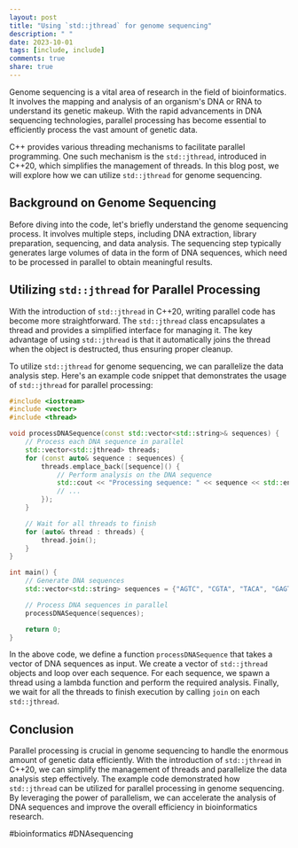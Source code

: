 ```yaml
---
layout: post
title: "Using `std::jthread` for genome sequencing"
description: " "
date: 2023-10-01
tags: [include, include]
comments: true
share: true
---
```


Genome sequencing is a vital area of research in the field of bioinformatics. It involves the mapping and analysis of an organism's DNA or RNA to understand its genetic makeup. With the rapid advancements in DNA sequencing technologies, parallel processing has become essential to efficiently process the vast amount of genetic data.

C++ provides various threading mechanisms to facilitate parallel programming. One such mechanism is the `std::jthread`, introduced in C++20, which simplifies the management of threads. In this blog post, we will explore how we can utilize `std::jthread` for genome sequencing.

## Background on Genome Sequencing

Before diving into the code, let's briefly understand the genome sequencing process. It involves multiple steps, including DNA extraction, library preparation, sequencing, and data analysis. The sequencing step typically generates large volumes of data in the form of DNA sequences, which need to be processed in parallel to obtain meaningful results.

## Utilizing `std::jthread` for Parallel Processing

With the introduction of `std::jthread` in C++20, writing parallel code has become more straightforward. The `std::jthread` class encapsulates a thread and provides a simplified interface for managing it. The key advantage of using `std::jthread` is that it automatically joins the thread when the object is destructed, thus ensuring proper cleanup.

To utilize `std::jthread` for genome sequencing, we can parallelize the data analysis step. Here's an example code snippet that demonstrates the usage of `std::jthread` for parallel processing:

```cpp
#include <iostream>
#include <vector>
#include <thread>

void processDNASequence(const std::vector<std::string>& sequences) {
    // Process each DNA sequence in parallel
    std::vector<std::jthread> threads;
    for (const auto& sequence : sequences) {
        threads.emplace_back([sequence]() {
            // Perform analysis on the DNA sequence
            std::cout << "Processing sequence: " << sequence << std::endl;
            // ...
        });
    }

    // Wait for all threads to finish
    for (auto& thread : threads) {
        thread.join();
    }
}

int main() {
    // Generate DNA sequences
    std::vector<std::string> sequences = {"AGTC", "CGTA", "TACA", "GAGT"};

    // Process DNA sequences in parallel
    processDNASequence(sequences);

    return 0;
}
```

In the above code, we define a function `processDNASequence` that takes a vector of DNA sequences as input. We create a vector of `std::jthread` objects and loop over each sequence. For each sequence, we spawn a thread using a lambda function and perform the required analysis. Finally, we wait for all the threads to finish execution by calling `join` on each `std::jthread`.

## Conclusion

Parallel processing is crucial in genome sequencing to handle the enormous amount of genetic data efficiently. With the introduction of `std::jthread` in C++20, we can simplify the management of threads and parallelize the data analysis step effectively. The example code demonstrated how `std::jthread` can be utilized for parallel processing in genome sequencing. By leveraging the power of parallelism, we can accelerate the analysis of DNA sequences and improve the overall efficiency in bioinformatics research.

#bioinformatics #DNAsequencing